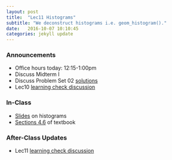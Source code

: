 ```yaml
---
layout: post
title:  "Lec11 Histograms"
subtitle: "We deconstruct histograms i.e. geom_histogram()."
date:   2016-10-07 10:10:45
categories: jekyll update
---
```




### Announcements

* Office hours today: 12:15-1:00pm
* Discuss Midterm I
* Discuss Problem Set 02 <a href = "{{ site.baseurl }}/assets/PS/PS-02_solutions.html" target = "_blank">solutions</a>
* Lec10 <a href = "{{ site.baseurl }}/assets/LC/boxplots.html" target = "_blank">learning check discussion</a>


### In-Class

* <a href = "{{ site.baseurl }}/assets/2-Data/histograms.html" target = "_blank">Slides</a> on histograms
* <a href = "https://rudeboybert.github.io/IntroStatDataSciences/4-viz.html#histograms" target = "_blank">Sections 4.6</a> of textbook



### After-Class Updates

* Lec11 <a href = "{{ site.baseurl }}/assets/LC/histograms.html" target = "_blank">learning check discussion</a>
